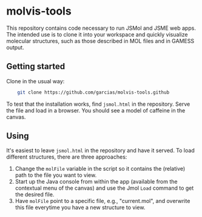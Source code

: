 # molvis-tools

This repository contains code necessary to run JSMol and JSME web apps. The intended use is to clone it into your workspace and quickly visualize molecular structures, such as those described in MOL files and in GAMESS output.

## Getting started 

Clone in the usual way: 

```bash
    git clone https://github.com/garcias/molvis-tools.github
```

To test that the installation works, find `jsmol.html` in the repository. Serve the file and load in a browser. You should see a model of caffeine in the canvas.

## Using

It's easiest to leave `jsmol.html` in the repository and have it served. To load different structures, there are three approaches:

1. Change the `molFile` variable in the script so it contains the (relative) path to the file you want to view. 
2. Start up the Java console from within the app (available from the contextual menu of the canvas) and use the Jmol `Load` command to get the desired file.
3. Have `molFile` point to a specific file, e.g., "current.mol", and overwrite this file everytime you have a new structure to view.

